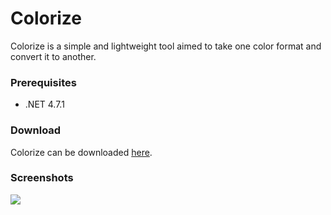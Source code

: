Colorize
========
Colorize is a simple and lightweight tool aimed to take one color format and convert it to another. 

### Prerequisites
* .NET 4.7.1

### Download
Colorize can be downloaded [here](https://github.com/InspireNXE/Colorize/releases/latest).

### Screenshots
![](https://github.com/InspireNXE/Colorize/blob/_resources/screenshots/screenshot_1.png)
